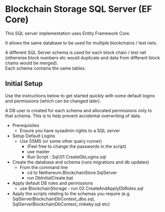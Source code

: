 ﻿#  Blockchain Storage SQL Server (EF Core)

This SQL server implementation uses Entity Framework Core.

It allows the same database to be used for multiple blockchains / test nets.  

A different SQL Server schema is used for each block chain / test net (otherwise block numbers etc would duplicate and data from different block chains would be merged).  
Each schema contains the same tables.

## Initial Setup

Use the instructions below to get started quickly with some default logins and permissions (which can be changed later).

A DB user is created for each schema and allocated permissions only to that schema.  This is to help prevent accidental overwriting of data.

* Prerequisites
	* Ensure you have sysadmin rights to a SQL server
* Setup Default Logins
	* Use SSMS (or some other query runner)
		* (Feel free to change the passwords in the script)
		* use master
		* Run Script : Sql\01 CreateDbLogins.sql
* Create the database and schema (runs migrations and db updates)
	* From the command line 
		* cd to Nethereum.BlockchainStore.SqlServer 
		* run DbInitialCreate.bat
* Apply default DB roles and permissions
	* use BlockchainStorage - run 02 CreateAndApplyDbRoles.sql
* Apply the scripts relating to the schemas you require (e.g. SqlServerBlockchainDbContext_dbo.sql, SqlServerBlockchainDbContext_rinkeby.sql etc)